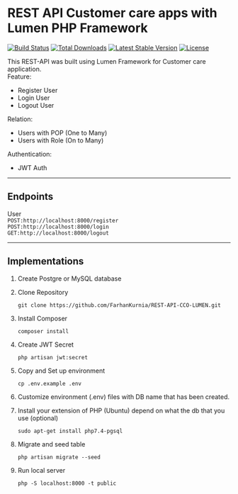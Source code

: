 # REST API Customer care apps with Lumen PHP Framework

[![Build Status](https://travis-ci.org/laravel/lumen-framework.svg)](https://travis-ci.org/laravel/lumen-framework)
[![Total Downloads](https://img.shields.io/packagist/dt/laravel/framework)](https://packagist.org/packages/laravel/lumen-framework)
[![Latest Stable Version](https://img.shields.io/packagist/v/laravel/framework)](https://packagist.org/packages/laravel/lumen-framework)
[![License](https://img.shields.io/packagist/l/laravel/framework)](https://packagist.org/packages/laravel/lumen-framework)

This REST-API was built using Lumen Framework for Customer care application. </br>
Feature:
- Register User
- Login User
- Logout User

Relation:
- Users with POP (One to Many) 
- Users with Role (On to Many)

Authentication:
- JWT Auth


------------------------------------------------------------------------
## Endpoints
User
</br>`POST:http://localhost:8000/register`
</br>`POST:http://localhost:8000/login`
</br>`GET:http://localhost:8000/logout`

------------------------------------------------------------------------
## Implementations
1. Create Postgre or MySQL database</br>

2. Clone Repository </br>
    ```
    git clone https://github.com/FarhanKurnia/REST-API-CCO-LUMEN.git
    ```

3. Install Composer </br>
    ```
    composer install
    ```

4. Create JWT Secret </br>
    ```
    php artisan jwt:secret
    ```

5. Copy and Set up environment</br>
    ```
    cp .env.example .env
    ```

6. Customize environment (.env) files with DB name that has been created.</br>

7. Install your extension of PHP (Ubuntu) depend on what the db that you use (optional) </br>
    ```
    sudo apt-get install php7.4-pgsql
    ```

8. Migrate and seed table</br>
    ```
    php artisan migrate --seed
    ```

9. Run local server</br>
    ```
    php -S localhost:8000 -t public
    ```
